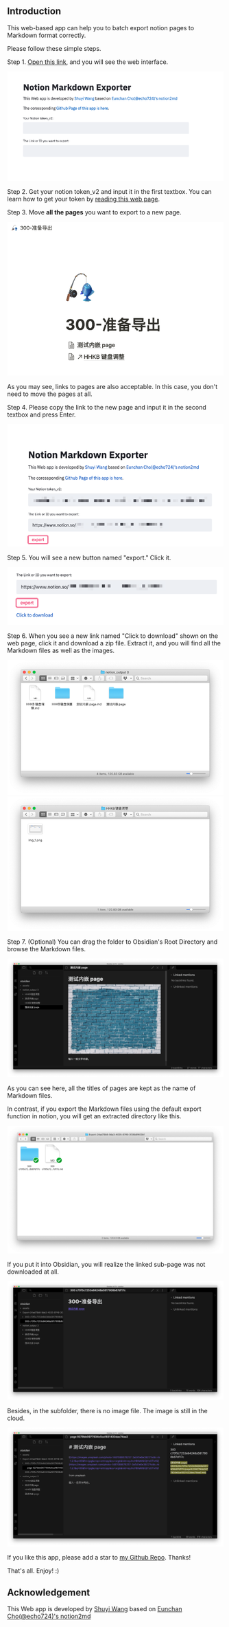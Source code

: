 ## Introduction

This web-based app can help you to batch export notion pages to Markdown format correctly. 

Please follow these simple steps.

Step 1. [Open this link](http://notion-to-markdown.herokuapp.com/), and you will see the web interface.

![](assets/2020-07-16-22-36-52-895669.png)

Step 2. Get your notion token_v2 and input it in the first textbox. You can learn how to get your token by [reading this web page](https://www.redgregory.com/notion/2020/6/15/9zuzav95gwzwewdu1dspweqbv481s5).

Step 3. Move **all the pages** you want to export to a new page. 

![](assets/2020-07-16-22-36-53-795056.png)

As you may see, links to pages are also acceptable. In this case, you don't need to move the pages at all.

Step 4. Please copy the link to the new page and input it in the second textbox and press Enter. 

![](assets/2020-07-16-22-36-54-695166.png)

Step 5. You will see a new button named "export." Click it.

![](assets/2020-07-16-22-36-55-407341.png)

Step 6. When you see a new link named "Click to download" shown on the web page, click it and download a zip file. Extract it, and you will find all the Markdown files as well as the images.

![](assets/2020-07-16-22-36-56-394616.png)
![](assets/2020-07-16-22-36-57-445010.png)

Step 7. (Optional) You can drag the folder to Obsidian's Root Directory and browse the Markdown files.

![](assets/2020-07-16-22-36-59-197396.png)

As you can see here, all the titles of pages are kept as the name of Markdown files.

In contrast, if you export the Markdown files using the default export function in notion, you will get an extracted directory like this.

![](assets/2020-07-16-22-37-00-245922.png)

If you put it into Obsidian, you will realize the linked sub-page was not downloaded at all.

![](assets/2020-07-16-22-37-01-351948.png)

Besides, in the subfolder, there is no image file. The image is still in the cloud.

![](assets/2020-07-16-22-37-02-563403.png)

If you like this app, please add a star to [my Github Repo](https://github.com/wshuyi/demo-notion-markdown-exporter). Thanks! 

That's all. Enjoy! :)

## Acknowledgement

This Web app is developed by [Shuyi Wang](https://twitter.com/wshuyi) based on [Eunchan Cho(@echo724)\'s notion2md](https://github.com/echo724/notion2md)

